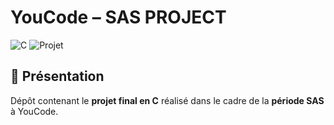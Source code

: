 # YouCode – SAS PROJECT  
![C](https://img.shields.io/badge/langage-C-blue.svg?style=flat-square&logo=c)
![Projet](https://img.shields.io/badge/Projet-SAS-orange.svg?style=flat-square)

## 📌 Présentation  
Dépôt contenant le **projet final en C** réalisé dans le cadre de la **période SAS** à YouCode.